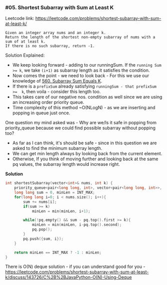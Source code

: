 ### #05. Shortest Subarray with Sum at Least K

Leetcode link: https://leetcode.com/problems/shortest-subarray-with-sum-at-least-k/

```
Given an integer array nums and an integer k.
Return the length of the shortest non-empty subarray of nums with a sum of at least k. 
If there is no such subarray, return -1.
```

Solution Explained: 
- We keep looking forward - adding to our runningSum. If the `running Sum >= k`, we take `(i+1)` as subarray length as it satisfies the condition.
- Now comes the point - we need to look back - For this we use our knowledge of [560. Subarray Sum Equals K](https://leetcode.com/problems/subarray-sum-equals-k/).
- If there is a `prefixSum` already satisfying `runningSum - that prefixSum >=  k`, then voila - consider this length too.
- This takes care of our negative nos. condition as well since we are using an increasing order priority queue.
- Time complexity of this method ~O(NLogN) - as we are inserting and popping in queue just once.

One question my mind asked was - Why are we/Is it safe in popping from priority_queue because we could find possible subarray without popping too?
- As far as I can think, it's should be safe - since in this question we are asked to find the minimum subarray length.
- We can get min length always by looking back from the current element. 
- Otherwise, If you think of moving further and looking back at the same pq values, the subarray length would increase right.

**Solution**
```cpp
int shortestSubarray(vector<int>& nums, int k) {
    priority_queue<pair<long long, int>, vector<pair<long long, int>>, greater<pair<long long, int>>> pq;
    long long sum = 0, minLen = INT_MAX;
    for(long long i=0; i < nums.size(); i++){
        sum += nums[i];
        if(sum >= k)
            minLen = min(minLen, i+1);

        while(!pq.empty() && sum - pq.top().first >= k){
            minLen = min(minLen, i-pq.top().second);
            pq.pop();
        }
        pq.push({sum, i});
    }

    return minLen == INT_MAX ? -1 : minLen;
}
```


There is O(N) deque solution - if you can understand good for you - https://leetcode.com/problems/shortest-subarray-with-sum-at-least-k/discuss/143726/C%2B%2BJavaPython-O(N)-Using-Deque
